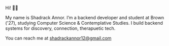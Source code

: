 Hi! 👋🏾 

My name is Shadrack Annor. I’m a backend developer and student at Brown ('27), studying Computer Science & Contemplative Studies. I build backend systems for discovery, connection, therapuetic tech.

You can reach me at shadrackannor12@gmail.com

<!--
**sh6drack/sh6drack** is a ✨ _special_ ✨ repository because its `README.md` (this file) appears on your GitHub profile.


- 🔭 I’m currently working on ...
- 🌱 I’m currently learning ...
- 👯 I’m looking to collaborate on ...
- 🤔 I’m looking for help with ...
- 💬 Ask me about ...
- 📫 How to reach me: ...
- 😄 Pronouns: ...
- ⚡ Fun fact: ...
-->
